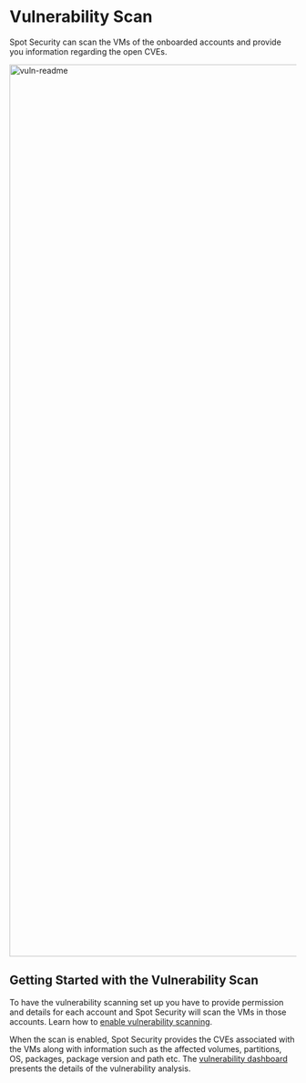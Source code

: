 # Vulnerability Scan

Spot Security can scan the VMs of the onboarded accounts and provide you information regarding the open CVEs. 

<img width="1567" alt="vuln-readme" src="https://github.com/spotinst/help/assets/106514736/0213414c-459e-4d15-a20b-e014497df930">

## Getting Started with the Vulnerability Scan

To have the vulnerability scanning set up you have to provide permission and details for each account and Spot Security will scan the VMs in those accounts. Learn how to [enable vulnerability scanning](link).   

When the scan is enabled, Spot Security provides the CVEs associated with the VMs along with information such as the affected volumes, partitions, OS, packages, package version and path etc. The [vulnerability dashboard](link) presents the details of the vulnerability analysis.  
